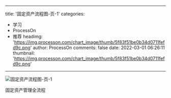 
---
title: '固定资产流程图-页-1'
categories: 
 - 学习
 - ProcessOn
 - 推荐
headimg: 'https://img.processon.com/chart_image/thumb/5f83f51be0b34d0711fefd9c.png'
author: ProcessOn
comments: false
date: 2022-03-01 06:26:11
thumbnail: 'https://img.processon.com/chart_image/thumb/5f83f51be0b34d0711fefd9c.png'
---

<div>   
<img class="thumb" alt="固定资产流程图-页-1" src="https://img.processon.com/chart_image/thumb/5f83f51be0b34d0711fefd9c.png" referrerpolicy="no-referrer">
<p>固定资产管理全流程</p>  
</div>
            